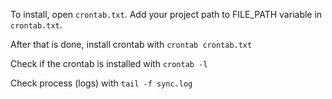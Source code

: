To install, open `crontab.txt`. Add your project path to FILE_PATH variable in `crontab.txt`.

After that is done, install crontab with `crontab crontab.txt`

Check if the crontab is installed with `crontab -l`

Check process (logs) with `tail -f sync.log`
